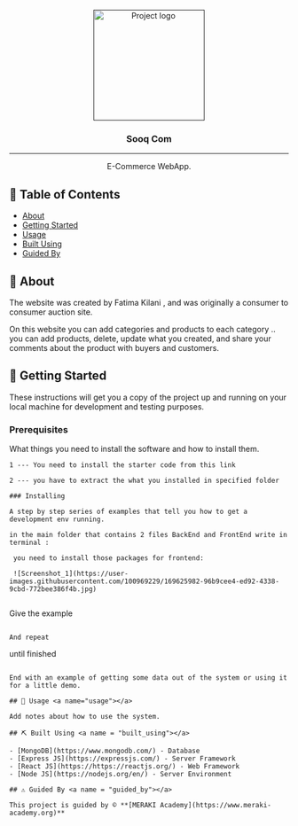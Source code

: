 <p align="center">
  <a href="" rel="noopener">
 <img width=200px height=200px src="https://nationaltoday.com/wp-content/uploads/2021/06/Shopping-Cart-Day-1-360x360.jpg" alt="Project logo"></a>
</p>

<h3 align="center">Sooq Com</h3>

---

<p align="center"> E-Commerce WebApp.
    <br> 
</p>

## 📝 Table of Contents

- [About](#about)
- [Getting Started](#getting_started)
- [Usage](#usage)
- [Built Using](#built_using)
- [Guided By](#guided_by)

## 🧐 About <a name = "about"></a>

The website was created by Fatima Kilani ,  and was originally a consumer to consumer auction site.

On this website you can add categories and products to each category .. you can add products, delete, update what you created, and share your comments about the product with buyers and customers.

## 🏁 Getting Started <a name = "getting_started"></a>

These instructions will get you a copy of the project up and running on your local machine for development and testing purposes.

### Prerequisites

What things you need to install the software and how to install them.

```
1 --- You need to install the starter code from this link 

2 --- you have to extract the what you installed in specified folder 

### Installing

A step by step series of examples that tell you how to get a development env running.

in the main folder that contains 2 files BackEnd and FrontEnd write in terminal :

 you need to install those packages for frontend:
 
 ![Screenshot_1](https://user-images.githubusercontent.com/100969229/169625982-96b9cee4-ed92-4338-9cbd-772bee386f4b.jpg)


```
Give the example
```

And repeat

```
until finished
```

End with an example of getting some data out of the system or using it for a little demo.

## 🎈 Usage <a name="usage"></a>

Add notes about how to use the system.

## ⛏️ Built Using <a name = "built_using"></a>

- [MongoDB](https://www.mongodb.com/) - Database
- [Express JS](https://expressjs.com/) - Server Framework
- [React JS](https://https://reactjs.org/) - Web Framework
- [Node JS](https://nodejs.org/en/) - Server Environment

## ⚠️ Guided By <a name = "guided_by"></a>

This project is guided by ©️ **[MERAKI Academy](https://www.meraki-academy.org)**

